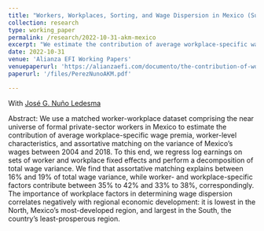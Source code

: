 ```yaml
---
title: "Workers, Workplaces, Sorting, and Wage Dispersion in Mexico (Submitted)"
collection: research
type: working_paper
permalink: /research/2022-10-31-akm-mexico
excerpt: "We estimate the contribution of average workplace-specific wage premia, worker-level characteristics, and assortative matching on the variance of wages in Mexico. We find that assortative matching explains between 16% and 19% of total wage variance, while worker- and workplace-specific factors contribute between 35% to 42% and 33% to 38%, correspondingly. The importance of workplace factors in determining wage inequality correlates negatively with regional economic development."
date: 2022-10-31
venue: 'Alianza EFI Working Papers'
venuepaperurl: 'https://alianzaefi.com/documento/the-contribution-of-workers-workplaces-and-sorting-to-wage-inequality-in-mexico/'
paperurl: '/files/PerezNunoAKM.pdf'

---
```

With [José G. Nuño Ledesma](https://jgnunol.github.io/)

Abstract: We use a matched worker-workplace dataset comprising the near universe of formal private-sector workers in Mexico to estimate the contribution of average workplace-specific wage premia, worker-level characteristics, and assortative matching on the variance of Mexico’s wages between 2004 and 2018. To this end, we regress log earnings on sets of worker and workplace fixed effects and perform a decomposition of total wage variance. We find that assortative matching explains between 16% and 19% of total wage variance, while worker- and workplace-specific factors contribute between 35% to 42% and 33% to 38%, correspondingly.
The importance of workplace factors in determining wage dispersion correlates negatively with regional economic development: it is lowest in the North, Mexico’s most-developed region, and largest in the South, the country’s least-prosperous region.


